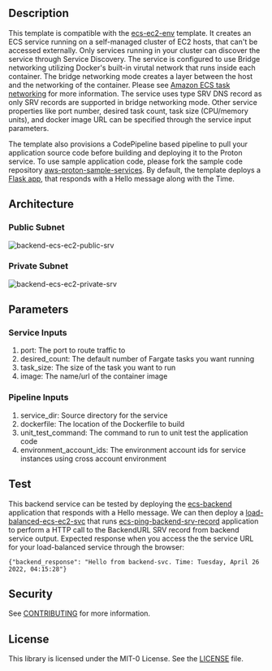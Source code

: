 ## Description

This template is compatible with the [ecs-ec2-env](../../environment-templates/ecs-ec2-env) template. It creates an ECS service running on a self-managed cluster of EC2 hosts, that can't be accessed externally. Only services running in your cluster can discover the service through Service Discovery. The service is configured to use Bridge networking utilizing Docker's built-in virutal network that runs inside each container. The bridge networking mode creates a layer between the host and the networking of the container. Please see [Amazon ECS task networking](https://docs.aws.amazon.com/AmazonECS/latest/developerguide/task-networking.html) for more information. The service uses type SRV DNS record as only SRV records are supported in bridge networking mode. Other service properties like port number, desired task count, task size (CPU/memory units), and docker image URL can be specified through the service input parameters. 

The template also provisions a CodePipeline based pipeline to pull your application source code before building and deploying it to the Proton service. To use sample application code, please fork the sample code repository [aws-proton-sample-services](https://github.com/aws-samples/aws-proton-sample-services). By default, the template deploys a [Flask app](https://github.com/aws-samples/aws-proton-sample-services/tree/main/ecs-backend), that responds with a Hello message along with the Time. 

## Architecture

### Public Subnet
![backend-ecs-ec2-public-srv](../../images/backend-ecs-ec2-public-srv.png)

### Private Subnet
![backend-ecs-ec2-private-srv](../../images/backend-ecs-ec2-private-srv.png)

## Parameters

### Service Inputs

1. port: The port to route traffic to
2. desired_count: The default number of Fargate tasks you want running
3. task_size: The size of the task you want to run
4. image: The name/url of the container image

### Pipeline Inputs

1. service_dir: Source directory for the service
2. dockerfile: The location of the Dockerfile to build
3. unit_test_command: The command to run to unit test the application code
4. environment_account_ids: The environment account ids for service instances using cross account environment

## Test
This backend service can be tested by deploying the [ecs-backend](https://github.com/aws-samples/aws-proton-sample-services/tree/main/ecs-backend) application that responds with a Hello message. We can then deploy a [load-balanced-ecs-ec2-svc](../load-balanced-ecs-ec2-svc) that runs [ecs-ping-backend-srv-record](https://github.com/aws-samples/aws-proton-sample-services/tree/main/ecs-ping-backend-srv-record) application to perform a HTTP call to the BackendURL SRV record from backend service output. Expected response when you access the the service URL for your load-balanced service through the browser:
```
{"backend_response": "Hello from backend-svc. Time: Tuesday, April 26 2022, 04:15:28"}
```

## Security

See [CONTRIBUTING](../../CONTRIBUTING.md#security-issue-notifications) for more information.

## License

This library is licensed under the MIT-0 License. See the [LICENSE](../../LICENSE) file.
